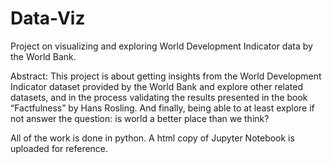 # Data-Viz
Project on visualizing and exploring World Development Indicator data by the World Bank.

Abstract:
This project is about getting insights from the World Development Indicator dataset provided by the World Bank and explore other related datasets, and in the process validating the results presented in the book “Factfulness” by Hans Rosling. And finally, being able to at least explore if not answer the question: is world a better place than we think?

All of the work is done in python. A html copy of Jupyter Notebook is uploaded for reference.

